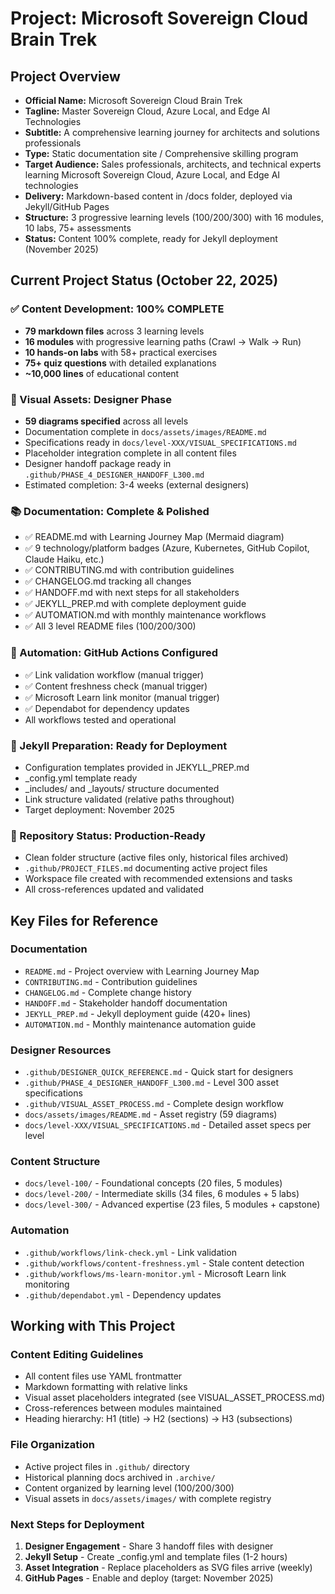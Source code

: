 <!-- Use this file to provide workspace-specific custom instructions to Copilot. For more details, visit https://code.visualstudio.com/docs/copilot/copilot-customization#_use-a-githubcopilotinstructionsmd-file -->

# Project: Microsoft Sovereign Cloud Brain Trek

## Project Overview
- **Official Name:** Microsoft Sovereign Cloud Brain Trek
- **Tagline:** Master Sovereign Cloud, Azure Local, and Edge AI Technologies
- **Subtitle:** A comprehensive learning journey for architects and solutions professionals
- **Type:** Static documentation site / Comprehensive skilling program
- **Target Audience:** Sales professionals, architects, and technical experts learning Microsoft Sovereign Cloud, Azure Local, and Edge AI technologies
- **Delivery:** Markdown-based content in /docs folder, deployed via Jekyll/GitHub Pages
- **Structure:** 3 progressive learning levels (100/200/300) with 16 modules, 10 labs, 75+ assessments
- **Status:** Content 100% complete, ready for Jekyll deployment (November 2025)

## Current Project Status (October 22, 2025)

### ✅ Content Development: 100% COMPLETE
- **79 markdown files** across 3 learning levels
- **16 modules** with progressive learning paths (Crawl → Walk → Run)
- **10 hands-on labs** with 58+ practical exercises
- **75+ quiz questions** with detailed explanations
- **~10,000 lines** of educational content

### 🎨 Visual Assets: Designer Phase
- **59 diagrams specified** across all levels
- Documentation complete in `docs/assets/images/README.md`
- Specifications ready in `docs/level-XXX/VISUAL_SPECIFICATIONS.md`
- Placeholder integration complete in all content files
- Designer handoff package ready in `.github/PHASE_4_DESIGNER_HANDOFF_L300.md`
- Estimated completion: 3-4 weeks (external designers)

### 📚 Documentation: Complete & Polished
- ✅ README.md with Learning Journey Map (Mermaid diagram)
- ✅ 9 technology/platform badges (Azure, Kubernetes, GitHub Copilot, Claude Haiku, etc.)
- ✅ CONTRIBUTING.md with contribution guidelines
- ✅ CHANGELOG.md tracking all changes
- ✅ HANDOFF.md with next steps for all stakeholders
- ✅ JEKYLL_PREP.md with complete deployment guide
- ✅ AUTOMATION.md with monthly maintenance workflows
- ✅ All 3 level README files (100/200/300)

### 🤖 Automation: GitHub Actions Configured
- ✅ Link validation workflow (manual trigger)
- ✅ Content freshness check (manual trigger)
- ✅ Microsoft Learn link monitor (manual trigger)
- ✅ Dependabot for dependency updates
- All workflows tested and operational

### 🚀 Jekyll Preparation: Ready for Deployment
- Configuration templates provided in JEKYLL_PREP.md
- _config.yml template ready
- _includes/ and _layouts/ structure documented
- Link structure validated (relative paths throughout)
- Target deployment: November 2025

### 🎯 Repository Status: Production-Ready
- Clean folder structure (active files only, historical files archived)
- `.github/PROJECT_FILES.md` documenting active project files
- Workspace file created with recommended extensions and tasks
- All cross-references updated and validated

## Key Files for Reference

### Documentation
- `README.md` - Project overview with Learning Journey Map
- `CONTRIBUTING.md` - Contribution guidelines
- `CHANGELOG.md` - Complete change history
- `HANDOFF.md` - Stakeholder handoff documentation
- `JEKYLL_PREP.md` - Jekyll deployment guide (420+ lines)
- `AUTOMATION.md` - Monthly maintenance automation guide

### Designer Resources
- `.github/DESIGNER_QUICK_REFERENCE.md` - Quick start for designers
- `.github/PHASE_4_DESIGNER_HANDOFF_L300.md` - Level 300 asset specifications
- `.github/VISUAL_ASSET_PROCESS.md` - Complete design workflow
- `docs/assets/images/README.md` - Asset registry (59 diagrams)
- `docs/level-XXX/VISUAL_SPECIFICATIONS.md` - Detailed asset specs per level

### Content Structure
- `docs/level-100/` - Foundational concepts (20 files, 5 modules)
- `docs/level-200/` - Intermediate skills (34 files, 6 modules + 5 labs)
- `docs/level-300/` - Advanced expertise (23 files, 5 modules + capstone)

### Automation
- `.github/workflows/link-check.yml` - Link validation
- `.github/workflows/content-freshness.yml` - Stale content detection
- `.github/workflows/ms-learn-monitor.yml` - Microsoft Learn link monitoring
- `.github/dependabot.yml` - Dependency updates

## Working with This Project

### Content Editing Guidelines
- All content files use YAML frontmatter
- Markdown formatting with relative links
- Visual asset placeholders integrated (see VISUAL_ASSET_PROCESS.md)
- Cross-references between modules maintained
- Heading hierarchy: H1 (title) → H2 (sections) → H3 (subsections)

### File Organization
- Active project files in `.github/` directory
- Historical planning docs archived in `.archive/`
- Content organized by learning level (100/200/300)
- Visual assets in `docs/assets/images/` with complete registry

### Next Steps for Deployment
1. **Designer Engagement** - Share 3 handoff files with designer
2. **Jekyll Setup** - Create _config.yml and template files (1-2 hours)
3. **Asset Integration** - Replace placeholders as SVG files arrive (weekly)
4. **GitHub Pages** - Enable and deploy (target: November 2025)